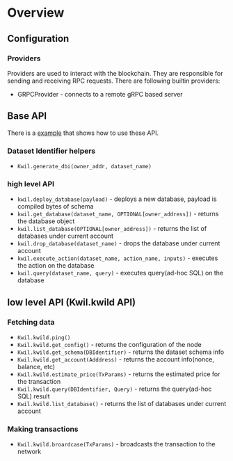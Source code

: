 # Overview

## Configuration

### Providers

Providers are used to interact with the blockchain. They are responsible for sending and receiving RPC requests. 
There are following builtin providers:
* GRPCProvider - connects to a remote gRPC based server

## Base API

There is a [example](https://github.com/kwilteam/kwil.py/blob/main/examples/lifecycle.py) that shows how to use these API.

### Dataset Identifier helpers

* `Kwil.generate_dbi(owner_addr, dataset_name)`

### high level API

* `kwil.deploy_database(payload)` - deploys a new database, payload is compiled bytes of schema
* `kwil.get_database(dataset_name, OPTIONAL[owner_address])` - returns the database object
* `kwil.list_database(OPTIONAL[owner_address])` - returns the list of databases under current account
* `kwil.drop_database(dataset_name)` - drops the database under current account
* `kwil.execute_action(dataset_name, action_name, inputs)` - executes the action on the database
* `kwil.query(dataset_name, query)` - executes query(ad-hoc SQL) on the database

## low level API (Kwil.kwild API)

### Fetching data

* `Kwil.kwild.ping()`
* `Kwil.kwild.get_config()` - returns the configuration of the node
* `Kwil.kwild.get_schema(DBIdentifier)` - returns the dataset schema info
* `Kwil.kwild.get_account(Adddress)` - returns the account info(nonce, balance, etc)
* `Kwil.kwild.estimate_price(TxParams)` - returns the estimated price for the transaction
* `Kwil.kwild.query(DBIdentifier, Query)` - returns the query(ad-hoc SQL) result
* `Kwil.kwild.list_database()` - returns the list of databases under current account

### Making transactions

* `Kwil.kwild.broardcase(TxParams)` - broadcasts the transaction to the network
